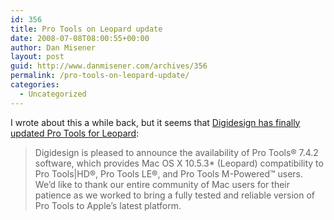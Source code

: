 ```yaml
---
id: 356
title: Pro Tools on Leopard update
date: 2008-07-08T08:00:55+00:00
author: Dan Misener
layout: post
guid: http://www.danmisener.com/archives/356
permalink: /pro-tools-on-leopard-update/
categories:
  - Uncategorized
---
```

I wrote about this a while back, but it seems that [Digidesign has finally updated Pro Tools for Leopard](http://www.digidesign.com/index.cfm?langid=100&navid=48&itemid=32890&action=news_details&ref=p):

> Digidesign is pleased to announce the availability of Pro Tools® 7.4.2 software, which provides Mac OS X 10.5.3* (Leopard) compatibility to Pro Tools|HD®, Pro Tools LE®, and Pro Tools M-Powered™ users. We’d like to thank our entire community of Mac users for their patience as we worked to bring a fully tested and reliable version of Pro Tools to Apple’s latest platform.